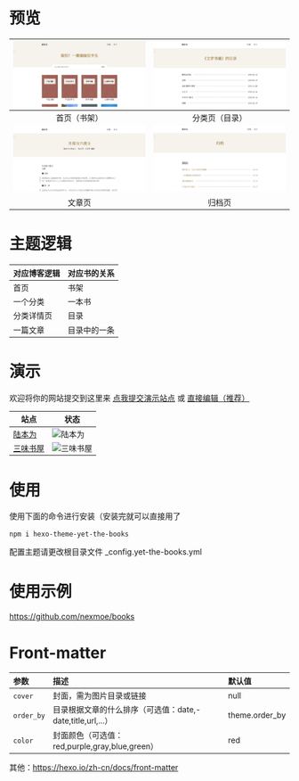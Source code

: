 # 预览

| ![首页（书架）](./cover/1.png) | ![分类页（目录）](./cover/2.png) |
| :----------------------------: | :------------------------------: |
|          首页（书架）          |          分类页（目录）          |
|    ![文章页](./cover/3.png)    |     ![归档页](./cover/4.png)     |
|             文章页             |              归档页              |

# 主题逻辑

| 对应博客逻辑 | 对应书的关系 |
| ------------ | ------------ |
| 首页         | 书架         |
| 一个分类     | 一本书       |
| 分类详情页   | 目录         |
| 一篇文章     | 目录中的一条 |

# 演示

欢迎将你的网站提交到这里来 [点我提交演示站点](https://github.com/Yet-The-Books/hexo-theme-yet-the-books/discussions/12) 或 [直接编辑（推荐）](https://github.com/Yet-The-Books/hexo-theme-yet-the-books/edit/main/README.md)

| 站点                                  | 状态                                                         |
| ------------------------------------- | ------------------------------------------------------------ |
| [陆本为](https://books.nexmoe.com/)       | ![陆本为](https://img.shields.io/website?url=https://books.nexmoe.com/) |
| [三味书屋](https://zain-books.vercel.app/)       | ![三味书屋](https://img.shields.io/website?url=https://zain-books.vercel.app/) |


# 使用
使用下面的命令进行安装（安装完就可以直接用了

```shell
npm i hexo-theme-yet-the-books
```

配置主题请更改根目录文件 _config.yet-the-books.yml

# 使用示例
https://github.com/nexmoe/books

# Front-matter

| 参数       | 描述                                                       | 默认值         |
| :--------- | :--------------------------------------------------------- | :------------- |
| `cover`    | 封面，需为图片目录或链接                                   | null           |
| `order_by` | 目录根据文章的什么排序（可选值：date,-date,title,url,...） | theme.order_by |
| `color`    | 封面颜色（可选值：red,purple,gray,blue,green）             | red            |

其他：https://hexo.io/zh-cn/docs/front-matter
